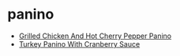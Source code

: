 # panino

 * [Grilled Chicken And Hot Cherry Pepper Panino](../../index/g/grilled-chicken-and-hot-cherry-pepper-panino-354500.json)
 * [Turkey Panino With Cranberry Sauce](../../index/t/turkey-panino-with-cranberry-sauce-51198830.json)

